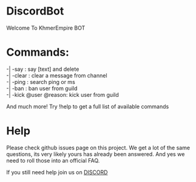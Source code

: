 # DiscordBot
Welcome To KhmerEmpire BOT

# Commands:
-| -say : say [text] and delete                                                                                                           
-| -clear : clear a message from channel                                                                                                   
-| -ping : search ping or ms                                                                                                               
-| -ban : ban user from guild                                                                                                             
-| -kick @user @reason: kick user from guild                                                                                               

And much more! Try !help to get a full list of available commands

# Help
Please check github issues page on this project. We get a lot of the same questions, its very likely yours has already been answered. And yes we need to roll those into an official FAQ.

If you still need help join us on [DISCORD](https://discord.gg/7mS9GEY)
